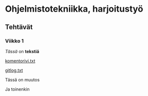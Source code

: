 # Ohjelmistotekniikka, harjoitustyö
## Tehtävät
### Viikko 1
*Tässä* on **tekstiä**

[komentorivi.txt](https://github.com/tuomoart/ot-harjoitustyo/blob/master/laskarit/viikko1/komentorivi.txt)

[gitlog.txt](https://github.com/tuomoart/ot-harjoitustyo/blob/master/laskarit/viikko1/gitlog.txt)


Tässä on muutos

Ja toinenkin

